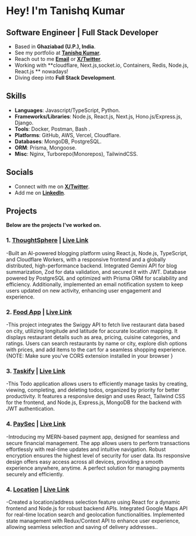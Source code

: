 
# Hey! I'm Tanishq Kumar

## Software Engineer | Full Stack Developer  

- Based in **Ghaziabad (U.P.), India**. 
- See my portfolio at [**Tanishq Kumar**](https://portfolio-gamma-eosin-12.vercel.app/). 
- Reach out to me [**Email**](mailto:tanishqkumar1003@gmail.com) or [**X/Twitter**](https://x.com/tanishqpayla).
- Working with **cloudflare, Next.js,socket.io, Containers, Redis, Node.js, React.js ** nowadays! 
- Diving deep into **Full Stack Development**. 

## Skills

- **Languages**: Javascript/TypeScript, Python.
- **Frameworks/Libraries**: Node.js, React.js, Next.js, Hono.js/Express.js, Django.
- **Tools**: Docker, Postman, Bash . 
- **Platforms**: GitHub, AWS, Vercel, Cloudflare.
- **Databases**: MongoDB, PostgreSQL.
- **ORM**: Prisma, Mongoose.
- **Misc**: Nginx, Turborepo(Monorepos), TailwindCSS. 

## Socials

- Connect with me on [**X/Twitter**](https://x.com/tanishqpayla).
- Add me on [**LinkedIn**](https://www.linkedin.com/in/tanishq-kumar-4993292a7).

## Projects 

**Below are the projects I've worked on.**

### 1. [**ThoughtSphere**](https://github.com/tanishqkumar2003/Thought-Sphere) | [**Live Link**](https://thoughtsphere-6b5e7.web.app/)

-Built an AI-powered blogging platform using React.js, Node.js, TypeScript, and Cloudflare Workers, with a responsive frontend and a globally distributed, high-performance backend. Integrated Gemini API for blog summarization, Zod for data validation, and secured it with JWT. Database powered by PostgreSQL and optimized with Prisma ORM for scalability and efficiency. Additionally, implemented an email notification system to keep users updated on new activity, enhancing user engagement and experience.


### 2. [**Food App**](https://github.com/tanishqkumar2003//foodApp) | [**Live Link**](https://foodapp-d8e65.web.app/)

-This project integrates the Swiggy API to fetch live restaurant data based on city, utilizing longitude and latitude for accurate location mapping. It displays restaurant details such as area, pricing, cuisine categories, and ratings. Users can search restaurants by name or city, explore dish options with prices, and add items to the cart for a seamless shopping experience. {NOTE: Make sure you've CORS extension installed in your browser }


### 3. [**Taskify**](https://github.com/tanishqkumar2003/Taskify) | [**Live Link**](https://taskify-b092e.web.app/)

-This Todo application allows users to efficiently manage tasks by creating, viewing, completing, and deleting todos, organized by priority for better productivity. It features a responsive design and uses React, Tailwind CSS for the frontend, and Node.js, Express.js, MongoDB for the backend with JWT authentication.


### 4. [**PaySec**](https://github.com/tanishqkumar2003/PaySec) | [**Live Link**](https://paysec-a8720.web.app/)

-Introducing my MERN-based payment app, designed for seamless and secure financial management. The app allows users to perform transactions effortlessly with real-time updates and intuitive navigation. Robust encryption ensures the highest level of security for user data. Its responsive design offers easy access across all devices, providing a smooth experience anywhere, anytime. A perfect solution for managing payments securely and efficiently.


### 4. [**Location**](https://github.com/tanishqkumar2003/Location) | [**Live Link**](https://netflixgpt-63400-43965.web.app)

-Created a location/address selection feature using React for a dynamic frontend and Node.js for robust backend APIs. Integrated Google Maps API for real-time location search and geolocation functionalities. Implemented state management with Redux/Context API to enhance user experience, allowing seamless selection and saving of delivery addresses..


